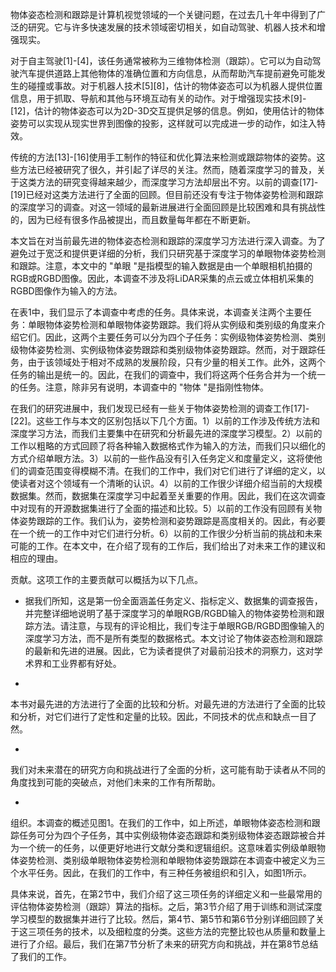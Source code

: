 物体姿态检测和跟踪是计算机视觉领域的一个关键问题，在过去几十年中得到了广泛的研究。它与许多快速发展的技术领域密切相关，如自动驾驶、机器人技术和增强现实。

对于自主驾驶[1]-[4]，该任务通常被称为三维物体检测（跟踪）。它可以为自动驾驶汽车提供道路上其他物体的准确位置和方向信息，从而帮助汽车提前避免可能发生的碰撞或事故。对于机器人技术[5][8]，估计的物体姿态可以为机器人提供位置信息，用于抓取、导航和其他与环境互动有关的动作。对于增强现实技术[9]-[12]，估计的物体姿态可以为2D-3D交互提供足够的信息。例如，使用估计的物体姿势可以实现从现实世界到图像的投影，这样就可以完成进一步的动作，如注入特效。

传统的方法[13]-[16]使用手工制作的特征和优化算法来检测或跟踪物体的姿势。这些方法已经被研究了很久，并引起了详尽的关注。然而，随着深度学习的普及，关于这类方法的研究变得越来越少，而深度学习方法却层出不穷。以前的调查[17]-[19]已经对这类方法进行了全面的回顾。但目前还没有专注于物体姿势检测和跟踪的深度学习的调查。对这一领域的最新进展进行全面回顾是比较困难和具有挑战性的，因为已经有很多作品被提出，而且数量每年都在不断更新。



本文旨在对当前最先进的物体姿态检测和跟踪的深度学习方法进行深入调查。为了避免过于宽泛和提供更详细的分析，我们只研究基于深度学习的单眼物体姿势检测和跟踪。注意，本文中的 "单眼 "是指模型的输入数据是由一个单眼相机拍摄的RGB或RGBD图像。因此，本调查不涉及将LiDAR采集的点云或立体相机采集的RGBD图像作为输入的方法。

在表1中，我们显示了本调查中考虑的任务。具体来说，本调查关注两个主要任务：单眼物体姿势检测和单眼物体姿势跟踪。我们将从实例级和类别级的角度来介绍它们。因此，这两个主要任务可以分为四个子任务：实例级物体姿势检测、类别级物体姿势检测、实例级物体姿势跟踪和类别级物体姿势跟踪。然而，对于跟踪任务，由于该领域处于相对不成熟的发展阶段，只有少量的相关工作。此外，这两个任务的输出是统一的。因此，在我们的调查中，我们将这两个任务合并为一个统一的任务。注意，除非另有说明，本调查中的 "物体 "是指刚性物体。

在我们的研究进展中，我们发现已经有一些关于物体姿势检测的调查工作[17]-[22]。这些工作与本文的区别包括以下几个方面。1）以前的工作涉及传统方法和深度学习方法，而我们主要集中在研究和分析最先进的深度学习模型。2）以前的工作以粗略的方式回顾了将各种输入数据格式作为输入的方法，而我们只以细化的方式介绍单眼方法。3）以前的一些作品没有引入任务定义和度量定义，这将使他们的调查范围变得模糊不清。在我们的工作中，我们对它们进行了详细的定义，以使读者对这个领域有一个清晰的认识。4）以前的工作很少详细介绍当前的大规模数据集。然而，数据集在深度学习中起着至关重要的作用。因此，我们在这次调查中对现有的开源数据集进行了全面的描述和比较。5）以前的工作没有回顾有关物体姿势跟踪的工作。我们认为，姿势检测和姿势跟踪是高度相关的。因此，有必要在一个统一的工作中对它们进行分析。6）以前的工作很少分析当前的挑战和未来可能的工作。在本文中，在介绍了现有的工作后，我们给出了对未来工作的建议和相应的理由。

贡献。这项工作的主要贡献可以概括为以下几点。

- 据我们所知，这是第一份全面涵盖任务定义、指标定义、数据集的调查报告，并完整详细地说明了基于深度学习的单眼RGB/RGBD输入的物体姿势检测和跟踪方法。请注意，与现有的评论相比，我们专注于单眼RGB/RGBD图像输入的深度学习方法，而不是所有类型的数据格式。本文讨论了物体姿态检测和跟踪的最新和先进的进展。因此，它为读者提供了对最前沿技术的洞察力，这对学术界和工业界都有好处。

-

本书对最先进的方法进行了全面的比较和分析。对最先进的方法进行了全面的比较和分析，对它们进行了定性和定量的比较。因此，不同技术的优点和缺点一目了然。

-

我们对未来潜在的研究方向和挑战进行了全面的分析，这可能有助于读者从不同的角度找到可能的突破点，对他们未来的工作有所帮助。

-

组织。本调查的概述见图1。在我们的工作中，如上所述，单眼物体姿态检测和跟踪任务可分为四个子任务，其中实例级物体姿态跟踪和类别级物体姿态跟踪被合并为一个统一的任务，以便更好地进行文献分类和逻辑组织。这意味着实例级单眼物体姿势检测、类别级单眼物体姿势检测和单眼物体姿势跟踪在本调查中被定义为三个水平任务。因此，在我们的工作中，有三种任务被组织和引入，如图1所示。

具体来说，首先，在第2节中，我们介绍了这三项任务的详细定义和一些最常用的评估物体姿势检测（跟踪）算法的指标。之后，第3节介绍了用于训练和测试深度学习模型的数据集并进行了比较。然后，第4节、第5节和第6节分别详细回顾了关于这三项任务的技术，以及细粒度的分类。这些方法的完整比较也从质量和数量上进行了介绍。最后，我们在第7节分析了未来的研究方向和挑战，并在第8节总结了我们的工作。